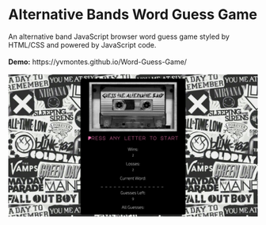 <h1>Alternative Bands Word Guess Game</h1>
An alternative band JavaScript browser word guess game styled by HTML/CSS and powered by JavaScript code.
<br /><br/>
<b>Demo:</b> https://yvmontes.github.io/Word-Guess-Game/ <br/><br/>

<img src="/assets/images/altbandscreen.png" width="850">
